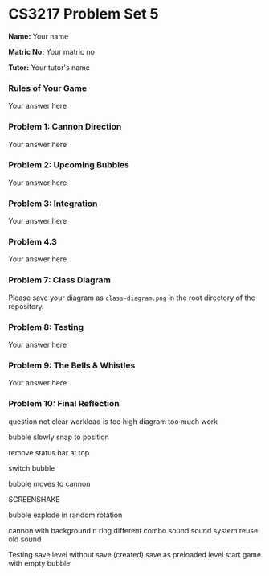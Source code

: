 CS3217 Problem Set 5
==

**Name:** Your name

**Matric No:** Your matric no

**Tutor:** Your tutor's name

### Rules of Your Game

Your answer here


### Problem 1: Cannon Direction

Your answer here


### Problem 2: Upcoming Bubbles

Your answer here


### Problem 3: Integration

Your answer here


### Problem 4.3

Your answer here


### Problem 7: Class Diagram

Please save your diagram as `class-diagram.png` in the root directory of the repository.

### Problem 8: Testing

Your answer here


### Problem 9: The Bells & Whistles

Your answer here


### Problem 10: Final Reflection

question not clear
workload is too high
diagram too much work


bubble slowly snap to position

remove status bar at top

switch bubble

bubble moves to cannon

SCREENSHAKE

bubble explode in random rotation

cannon with background n ring
different combo sound
sound system reuse old sound





Testing
save level without save (created)
save as preloaded level
start game with empty bubble


